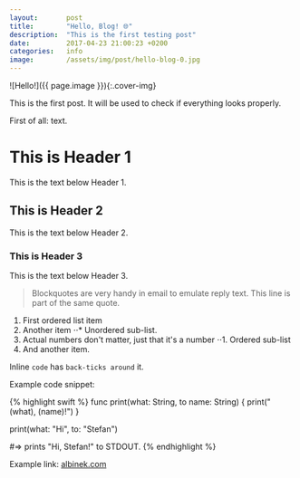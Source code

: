 ```yaml
---
layout:       post
title:        "Hello, Blog! 🌐"
description:  "This is the first testing post"
date:         2017-04-23 21:00:23 +0200
categories:   info
image:        /assets/img/post/hello-blog-0.jpg
---
```


![Hello!]({{ page.image }}){:.cover-img}

This is the first post. It will be used to check if everything looks properly.

First of all: text.

# This is Header 1
This is the text below Header 1.

## This is Header 2
This is the text below Header 2.

### This is Header 3
This is the text below Header 3.

> Blockquotes are very handy in email to emulate reply text.
> This line is part of the same quote.

1. First ordered list item
2. Another item
⋅⋅* Unordered sub-list.
1. Actual numbers don't matter, just that it's a number
⋅⋅1. Ordered sub-list
4. And another item.

Inline `code` has `back-ticks around` it.

Example code snippet:

{% highlight swift %}
func print(what: String, to name: String) {
  print("\(what), \(name)!")
}

print(what: "Hi", to: "Stefan")

#=> prints "Hi, Stefan!" to STDOUT.
{% endhighlight %}

Example link: [albinek.com][albinekcom]

[albinekcom]: https://albinek.com
